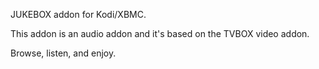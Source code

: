 JUKEBOX addon for Kodi/XBMC.

This addon is an audio addon and it's based on the TVBOX video addon.

Browse, listen, and enjoy.